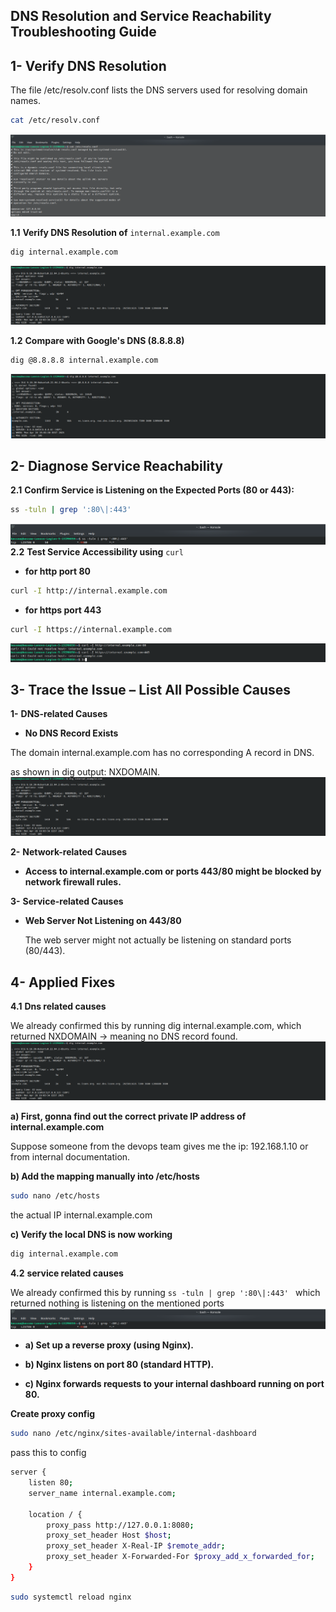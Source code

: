 ## DNS Resolution and Service Reachability Troubleshooting Guide


## 1- Verify DNS Resolution

The file /etc/resolv.conf lists the DNS servers used for resolving domain names. 
```bash
cat /etc/resolv.conf
```
![Dns resolutuon](assets/dns-resolve.png)

**1.1** **Verify DNS Resolution of**
 ``` internal.example.com ```
```bash
dig internal.example.com
````
![Dns resolutuon](assets/dig.png)

**1.2** **Compare with Google's DNS (8.8.8.8)** 
```bash
dig @8.8.8.8 internal.example.com
```
![Dns resolutuon](assets/dig8080.png)

## 2- Diagnose Service Reachability

**2.1** **Confirm Service is Listening on the Expected Ports (80 or 443):** 
```bash
ss -tuln | grep ':80\|:443'
```
![Dns resolutuon](assets/ss.png)
**2.2** **Test Service Accessibility using** ```curl``` 
- **for http port 80**
```bash
curl -I http://internal.example.com
```
- **for https port 443**

```bash
curl -I https://internal.example.com
```
![Dns resolutuon](assets/curl.png)

## 3- Trace the Issue – List All Possible Causes

**1-** **DNS-related Causes**
- **No DNS Record Exists**

The domain internal.example.com has no corresponding A record in DNS.

as shown in dig output: NXDOMAIN.
![Dns resolutuon](assets/dig.png)

**2-** **Network-related Causes**

- **Access to internal.example.com or ports 443/80 might be blocked by network firewall rules.**

**3-** **Service-related Causes**
- **Web Server Not Listening on 443/80**

    The web server might not actually be listening on standard ports (80/443).


## 4- Applied Fixes

**4.1** **Dns related causes**

We already confirmed this by running dig internal.example.com, which returned NXDOMAIN → meaning no DNS record found.
![Dns resolutuon](assets/dig.png)

**a) First, gonna find out the correct private IP address of internal.example.com**

Suppose someone from the devops team gives me the ip: 192.168.1.10 or from internal documentation.

**b) Add the mapping manually into /etc/hosts**
```bash
sudo nano /etc/hosts
```
the actual IP    internal.example.com

**c) Verify the local DNS is now working**
```bash
dig internal.example.com
```

**4.2** **service related causes**

We already confirmed this by running ``ss -tuln | grep ':80\|:443' `` 
which returned nothing is listening on the mentioned ports
![Dns resolutuon](assets/ss.png)

- **a) Set up a reverse proxy (using Nginx).**

- **b) Nginx listens on port 80 (standard HTTP).**

- **c) Nginx forwards requests to your internal dashboard running on port 80.**

**Create proxy config** 
```bash
sudo nano /etc/nginx/sites-available/internal-dashboard
```
pass this to config
```bash
server {
    listen 80;
    server_name internal.example.com;

    location / {
        proxy_pass http://127.0.0.1:8080;
        proxy_set_header Host $host;
        proxy_set_header X-Real-IP $remote_addr;
        proxy_set_header X-Forwarded-For $proxy_add_x_forwarded_for;
    }
}
```
```bash
sudo systemctl reload nginx
```
